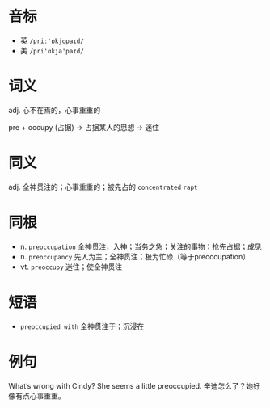 # 音标

- 英 `/priː'ɒkjʊpaɪd/`
- 美 `/pri'ɑkjə'paɪd/`

# 词义

adj. 心不在焉的，心事重重的




pre + occupy (占据) → 占据某人的思想 → 迷住

# 同义

adj. 全神贯注的；心事重重的；被先占的
`concentrated` `rapt`

# 同根

- n. `preoccupation` 全神贯注，入神；当务之急；关注的事物；抢先占据；成见
- n. `preoccupancy` 先入为主；全神贯注；极为忙碌（等于preoccupation）
- vt. `preoccupy` 迷住；使全神贯注

# 短语

- `preoccupied with` 全神贯注于；沉浸在

# 例句

What’s wrong with Cindy? She seems a little preoccupied.
辛迪怎么了？她好像有点心事重重。


